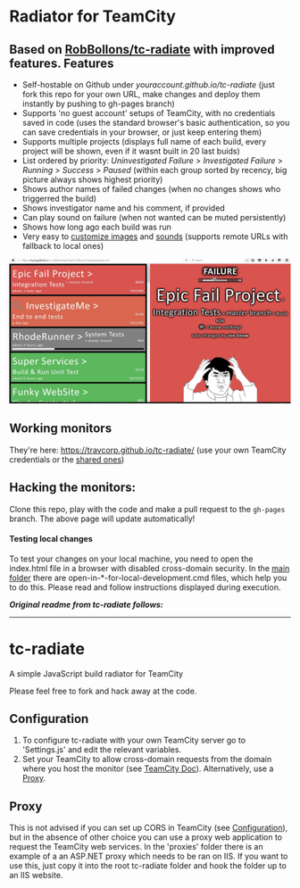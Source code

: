 Radiator for TeamCity
==========
Based on [RobBollons/tc-radiate](https://github.com/RobBollons/tc-radiate) with improved features.
Features
-------------
* Self-hostable on Github under _youraccount.github.io/tc-radiate_ (just fork this repo for your own URL, make changes and deploy them instantly by pushing to gh-pages branch)
* Supports 'no guest account' setups of TeamCity, with no credentials saved in code (uses the standard browser's basic authentication, so you can save credentials in your browser, or just keep entering them)
* Supports multiple projects (displays full name of each build, every project will be shown, even if it wasnt built in 20 last buids)
* List ordered by priority: _Uninvestigated Failure_ > _Investigated Failure_ > _Running_ > _Success_ > _Paused_ (within each group sorted by recency, big picture always shows highest priority)
* Shows author names of failed changes (when no changes shows who triggerred the build)
* Shows investigator name and his comment, if provided
* Can play sound on failure (when not wanted can be muted persistently)
* Shows how long ago each build was run
* Very easy to <a href="./Content/images/!List.js" target="_blank">customize images</a> and <a href="./Content/sounds/!List.js" target="_blank">sounds</a> (supports remote URLs with fallback to local ones)

<img src="screenshot.jpg" width="600" />


Working monitors
-------------
They're here: https://travcorp.github.io/tc-radiate/
(use your own TeamCity credentials or the [shared ones](http://ttcwiki/display/itropics/Passwords+to+the+build+infrastructure#Passwordstothebuildinfrastructure-teamcitysharedaccount))

Hacking the monitors:
-------------
Clone this repo, play with the code and make a pull request to the `gh-pages` branch. The above page will update automatically!

#### Testing local changes
To test your changes on your local machine, you need to open the index.html file in a browser with disabled cross-domain security. In the [main folder](https://github.com/travcorp/tc-radiate) there are open-in-*-for-local-development.cmd files, which help you to do this. Please read and follow instructions displayed during execution.


**_Original readme from tc-radiate follows:_**

-------------

tc-radiate
==========
A simple JavaScript build radiator for TeamCity

Please feel free to fork and hack away at the code.

Configuration
-------------
1. To configure tc-radiate with your own TeamCity server go to 'Settings.js' and edit the relevant variables.
2. Set your TeamCity to allow cross-domain requests from the domain where you host the monitor (see [TeamCity Doc](https://confluence.jetbrains.com/display/TCD9/REST+API#RESTAPI-CORSSupport)). Alternatively, use a [Proxy](#proxy).

Proxy
-----
This is not advised if you can set up CORS in TeamCity (see [Configuration](#configuration)), but in the absence of other choice you can use a proxy web application to request the TeamCity web services. In the 'proxies' folder there is an example of a an ASP.NET proxy which needs to be ran on IIS. If you want to use this, just copy it into the root tc-radiate folder and hook the folder up to an IIS website.
